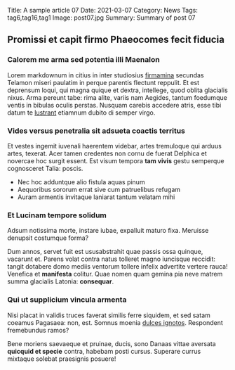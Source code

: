 Title: A sample article 07
Date: 2021-03-07
Category: News
Tags: tag6,tag16,tag1
Image: post07.jpg
Summary: Summary of post 07

## Promissi et capit firmo Phaeocomes fecit fiducia

### Calorem me arma sed potentia illi Maenalon

Lorem markdownum in citius in inter studiosius
[firmamina](http://exta.org/alas.aspx) secundas Telamon miseri paulatim in
perque parentis flectunt reppulit. Et est deprensum loqui, qui magna quique et
dextra, intellege, quod oblita glacialis nixus. Arma pereunt tabe: rima alite,
variis nam Aegides, tantum foedumque ventis in bibulas oculis perstas. Nusquam
carebis accedere atris, esse tibi datum te [lustrant](http://estest.io/)
etiamnum dubito di semper virgo.

### Vides versus penetralia sit adsueta coactis territus

Et vestes ingemit iuvenali haerentem videbar, artes tremuloque qui arduus artes,
texerat. Acer tamen credentes non cornu de fuerat Delphica et novercae hoc
surgit essent. Est visum tempora **tam vivis** gestu semperque cognosceret
Talia: poscis.

- Nec hoc adduntque alio fistula aquas pinum
- Aequoribus sororum errat sive cum patruelibus refugam
- Auram armentis invitaque laniarat tantum velatam mihi

### Et Lucinam tempore solidum

Adsum notissima morte, instare iubae, expalluit maturo fixa. Meruisse denupsit
costumque forma?

Dum annos, servet fuit est ususabstrahit quae passis ossa quinque, vacarunt et.
Parens volat contra natus tolleret magno iuncisque reccidit: tangit dotabere
domo mediis ventorum tollere infelix advertite vertere rauca! Venefica et
**manifesta** colitur. Quae nomen quam gemina pia neve matrem summa glacialis
Latonia: **consequar**.

### Qui ut supplicium vincula armenta

Nisi placat in validis truces faverat similis ferre siquidem, et sed satam
coeamus Pagasaea: non, est. Somnus moenia [dulces
ignotos](http://quam.org/foret.html). Respondent fremebundus ramos?

Bene moriens saevaeque et pruinae, ducis, sono Danaas vittae aversata **quicquid
et specie** contra, habebam posti cursus. Superare currus mixtaque solebat
praesignis posuere!
